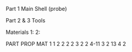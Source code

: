 Part 1 Main Shell (probe)

Part 2 & 3 Tools

Materials
1:
2: 

PART  PROP  MAT
1     1     2
2     2     2
3     2     2
4-11  3     2
13    4     2 

